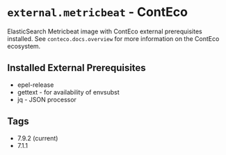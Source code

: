 # `external.metricbeat` - ContEco

ElasticSearch Metricbeat image with ContEco external prerequisites installed.
See `conteco.docs.overview` for more information on the ContEco ecosystem.

## Installed External Prerequisites

* epel-release
* gettext - for availability of envsubst
* jq - JSON processor

## Tags

* 7.9.2 (current)  
* 7.1.1
